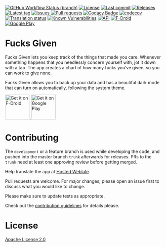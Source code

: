 [![GitHub Workflow Status (branch)](https://img.shields.io/github/workflow/status/Crazy-Marvin/FucksGiven/CI/development)](https://github.com/Crazy-Marvin/FucksGiven/actions)
[![License](https://img.shields.io/github/license/Crazy-Marvin/FucksGiven.svg)](https://github.com/Crazy-Marvin/FucksGiven/blob/development/LICENSE)
[![Last commit](https://img.shields.io/github/last-commit/Crazy-Marvin/FucksGiven.svg?style=flat)](https://github.com/Crazy-Marvin/FucksGiven/commits)
[![Releases](https://img.shields.io/github/downloads/Crazy-Marvin/FucksGiven/total.svg?style=flat)](https://github.com/Crazy-Marvin/FucksGiven/releases)
[![Latest tag](https://img.shields.io/github/tag/Crazy-Marvin/FucksGiven.svg?style=flat)](https://github.com/Crazy-Marvin/FucksGivne/tags)
[![Issues](https://img.shields.io/github/issues/Crazy-Marvin/FucksGiven.svg?style=flat)](https://github.com/Crazy-Marvin/FucksGiven/issues)
[![Pull requests](https://img.shields.io/github/issues-pr/Crazy-Marvin/FucksGiven.svg?style=flat)](https://github.com/Crazy-Marvin/FucksGiven/pulls)
[![Codacy Badge](https://api.codacy.com/project/badge/Grade/379c59381e784f42b5910864e574bd8e)](https://www.codacy.com/gh/Crazy-Marvin/FucksGiven?utm_source=github.com&amp;utm_medium=referral&amp;utm_content=Crazy-Marvin/FucksGiven&amp;utm_campaign=Badge_Grade)
[![codecov](https://codecov.io/gh/Crazy-Marvin/FucksGiven/branch/master/graph/badge.svg)](https://codecov.io/gh/Crazy-Marvin/FucksGiven)
[![Translation status](https://hosted.weblate.org/widgets/fucks-given/-/svg-badge.svg)](https://hosted.weblate.org/engage/fucks-given/)
[![Known Vulnerabilities](https://snyk.io/test/github/Crazy-Marvin/FucksGiven/badge.svg?targetFile=app%2Fbuild.gradle.kts)](https://snyk.io/test/github/Crazy-Marvin/ToDont?targetFile=app%2Fbuild.gradle.kts)
[![API](https://img.shields.io/badge/API-26%2B-brightgreen.svg?style=flat)](https://android-arsenal.com/api?level=26)
[![F-Droid](https://img.shields.io/f-droid/v/rocks.poopjournal.fucksgiven.svg)](https://f-droid.org/en/packages/rocks.poopjournal.fucksgiven/)
[![Google Play](https://badgen.net/badge/icon/googleplay?icon=googleplay&label)](https://play.google.com/store/apps/details?id=rocks.poopjournal.fucksgiven)

# Fucks Given

Fucks Given lets you keep track of the things that made you care. Whenever something happens that you needlessly concern yourself with, jot it down with a tap. The app creates a chart of how many fucks you’ve given, so you can work to give none.
 
Fucks Given allows you to back up your data and has a beautiful dark mode that can turn on automatically, following the system theme.

<a href="https://f-droid.org/packages/rocks.poopjournal.fucksgiven/">
    <img alt="Get it on F-Droid"
        height="80"
        src="https://user-images.githubusercontent.com/15004217/36919296-19b8524e-1e5d-11e8-8962-48463b1cec8a.png" />
        </a>
<a href="https://play.google.com/store/apps/details?id=rocks.poopjournal.fucksgiven">
    <img alt="Get it on Google Play"
        height="80"
        src="https://user-images.githubusercontent.com/15004217/36810046-fa306856-1cc9-11e8-808e-6eb8a81783c7.png" />
        </a>

# Contributing

The ```development``` or a feature branch is used while developing the code, and pushed into the master branch ```trunk``` afterwards for releases.
PRs to the ```trunk``` need at least one approving review before getting merged.

Help translate the app at [Hosted Weblate](https://hosted.weblate.org/engage/fucks-given/).

Pull requests are welcome. For major changes, please open an issue first to discuss what you would like to change.

Please make sure to update tests as appropriate.

Check out the [contribution guidelines](https://github.com/Crazy-Marvin/FucksGiven/blob/trunk/.github/CONTRIBUTING.md) for details please.

# License

[Apache License 2.0](https://www.apache.org/licenses/LICENSE-2.0)
